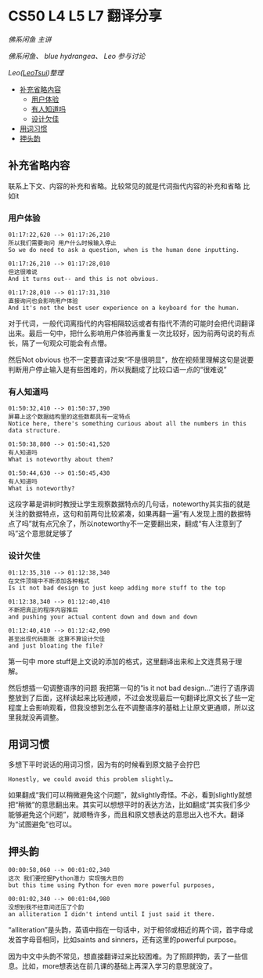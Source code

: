 # CS50 L4 L5 L7 翻译分享

_佛系闲鱼 主讲_

_佛系闲鱼、 blue hydrangea、 Leo 参与讨论_

_Leo([LeoTsui](https://www.github.com/LeoTsui))整理_

- [补充省略内容](#%e8%a1%a5%e5%85%85%e7%9c%81%e7%95%a5%e5%86%85%e5%ae%b9)
  - [用户体验](#%e7%94%a8%e6%88%b7%e4%bd%93%e9%aa%8c)
  - [有人知道吗](#%e6%9c%89%e4%ba%ba%e7%9f%a5%e9%81%93%e5%90%97)
  - [设计欠佳](#%e8%ae%be%e8%ae%a1%e6%ac%a0%e4%bd%b3)
- [用词习惯](#%e7%94%a8%e8%af%8d%e4%b9%a0%e6%83%af)
- [押头韵](#%e6%8a%bc%e5%a4%b4%e9%9f%b5)

## 补充省略内容

联系上下文、内容的补充和省略。比较常见的就是代词指代内容的补充和省略 比如it

### 用户体验

```
01:17:22,620 --> 01:17:26,210
所以我们需要询问 用户什么时候输入停止
So we do need to ask a question, when is the human done inputting.

01:17:26,210 --> 01:17:28,010
但这很难说
And it turns out-- and this is not obvious.

01:17:28,010 --> 01:17:31,310
直接询问也会影响用户体验
And it's not the best user experience on a keyboard for the human.
```

对于代词，一般代词离指代的内容相隔较远或者有指代不清的可能时会把代词翻译出来。最后一句中，把什么影响用户体验再重复一次比较好，因为前两句说的有点长，隔了一句观众可能会有点懵。

然后Not obvious 也不一定要直译过来“不是很明显”，放在视频里理解这句是说要判断用户停止输入是有些困难的，所以我翻成了比较口语一点的“很难说”

### 有人知道吗

```
01:50:32,410 --> 01:50:37,390
屏幕上这个数据结构里的这些数都具有一定特点
Notice here, there's something curious about all the numbers in this data structure.

01:50:38,800 --> 01:50:41,520
有人知道吗
What is noteworthy about them?

01:50:44,630 --> 01:50:45,430
有人知道吗
What is noteworthy?
```

这段字幕是讲树时教授让学生观察数据特点的几句话，noteworthy其实指的就是关注的数据特点，这句和前两句比较紧凑，如果再翻一遍“有人发现上图的数据特点了吗”就有点冗余了，所以noteworthy不一定要翻出来，翻成“有人注意到了吗”这个意思就足够了

### 设计欠佳

```
01:12:35,310 --> 01:12:38,340
在文件顶端中不断添加各种格式
Is it not bad design to just keep adding more stuff to the top

01:12:38,340 --> 01:12:40,410
不断把真正的程序内容推后
and pushing your actual content down and down and down

01:12:40,410 --> 01:12:42,090
甚至出现代码膨胀 这算不算设计欠佳
and just bloating the file?
```

第一句中 more stuff是上文说的添加的格式，这里翻译出来和上文连贯易于理解。

然后想插一句调整语序的问题 我把第一句的“is it not bad design...”进行了语序调整放到了后面，这样读起来比较通顺，不过会发现最后一句翻译比原文长了些一定程度上会影响观看，但我没想到怎么在不调整语序的基础上让原文更通顺，所以这里我就没再调整。

## 用词习惯

多想下平时说话的用词习惯，因为有的时候看到原文脑子会拧巴

```
Honestly, we could avoid this problem slightly…

```

如果翻成“我们可以稍微避免这个问题”，就slightly奇怪。不必，看到slightly就想把“稍微”的意思翻出来。其实可以想想平时的表达方法，比如翻成“其实我们多少能够避免这个问题”，就顺畅许多，而且和原文想表达的意思出入也不大。翻译为“试图避免”也可以。

## 押头韵

```
00:00:58,060 --> 00:01:02,340
这次 我们要挖掘Python潜力 实现强大目的
but this time using Python for even more powerful purposes,

00:01:02,340 --> 00:01:04,980
没想到我不经意间还压了个韵
an alliteration I didn't intend until I just said it there.
```
“alliteration”是头韵，英语中指在一句话中，对于相邻或相近的两个词，首字母或发首字母音相同，比如saints and sinners，还有这里的powerful purpose。

因为中文中头韵不常见，想直接翻译过来比较困难。为了照顾押韵，丢了一些信息。比如，more想表达在前几课的基础上再深入学习的意思就没了。
